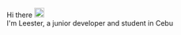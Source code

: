 Hi there <img src="https://media.giphy.com/media/hvRJCLFzcasrR4ia7z/giphy.gif" width="20px"/> <br>
I'm  Leester, a junior developer and student in Cebu 















